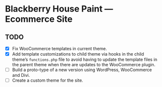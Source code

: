 # Blackberry House Paint — Ecommerce Site

## TODO
- [x] Fix WooCommerce templates in current theme.
- [x] Add template customizations to child theme via hooks in the child theme’s `functions.php` file to avoid having to update the template files in the parent theme when there are updates to the WooCommerce plugin.
- [ ] Build a proto-type of a new version using WordPress, WooCommerce and Divi.
- [ ] Create a custom theme for the site.